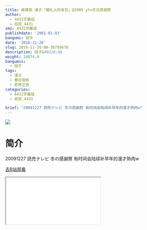 ```yaml
---
title: 奥黛丽 漫才「婚礼上的发言」@2009 ytv冬日感谢祭
author:
  - 4431字幕组
  - 叔叔_4431
zmz: 4431字幕组
publishdate: '2001-01-03'
bangumi: 段子
date: '2018-11-26'
slug: 2018-11-26-NA-36799670
description: 段子&#8226;NA
weight: 18874.0
bangumis:
  - 段子
tags:
  - 漫才
  - 春日俊彰
  - 若林正恭
categories:
  - 4431字幕组
  - 叔叔_4431

brief: "20091227 読売テレビ 冬の感謝祭 有时间会陆续补早年的漫才熟肉w"
---
```

![](https://i.imgur.com/W3kmVxx.jpg)
# 简介  
20091227 読売テレビ 冬の感謝祭
有时间会陆续补早年的漫才熟肉w  

[去B站观看](https://www.bilibili.com/video/av36799670/)
<div class ="resp-container"><iframe class="testiframe" src="//player.bilibili.com/player.html?aid=36799670"", scrolling="no", allowfullscreen="true" > </iframe></div> 
